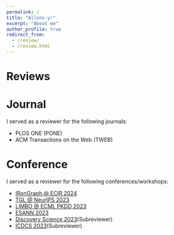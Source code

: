 ```yaml
---
permalink: /
title: "Allons-y!"
excerpt: "About me"
author_profile: true
redirect_from: 
  - /review/
  - /review.html
---
```


# Reviews

Journal
======
I served as a reviewer for the following journals:
- PLOS ONE (PONE)
- ACM Transactions on the Web (TWEB)

Conference
======
I served as a reviewer for the following conferences/workshops:
- [IRonGraph @ ECIR 2024](https://irongraphs.github.io/ecir2024/)
- [TGL @ NeurIPS 2023](https://sites.google.com/view/tglworkshop-2023/home)
- [LIMBO @ ECML PKDD 2023](https://sites.google.com/view/limboecmlpkdd2023/home)
- [ESANN 2023](https://www.esann.org/esann23programme)
- [Discovery Science 2023](https://ds2023.inesctec.pt/)(Subreviewer)
- [ICDCS 2023](https://icdcs2023.icdcs.org/)(Subreviewer)